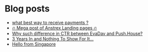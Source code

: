 # Blog posts
<!-- BLOG-POST-LIST:START -->
- [what best way to receive payments ?](https://afflift.com/f/threads/what-best-way-to-receive-payments.10437/)
- [🔥 Mega post of Anstrex Landing pages 🔥](https://afflift.com/f/threads/%F0%9F%94%A5-mega-post-of-anstrex-landing-pages-%F0%9F%94%A5.6125/)
- [Why such difference in CTR between EvaDav and Push.House?](https://afflift.com/f/threads/why-such-difference-in-ctr-between-evadav-and-push-house.10434/)
- [3 Years In and Nothing To Show For It...](https://afflift.com/f/threads/3-years-in-and-nothing-to-show-for-it.10436/)
- [Hello from Singapore](https://afflift.com/f/threads/hello-from-singapore.10429/)
<!-- BLOG-POST-LIST:END -->
